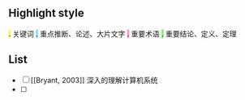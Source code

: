 ## Highlight style
<span style='background:#fff066'>.</span> 关键词
<span style='background:#8fdef9'>.</span> 重点推断、论述、大片文字
<span style='background:#f799d1'>.</span> 重要术语
<span style='background:#7df066'>.</span> 重要结论、定义、定理
## List
- [ ] [[Bryant, 2003]] 深入的理解计算机系统
- [ ] 